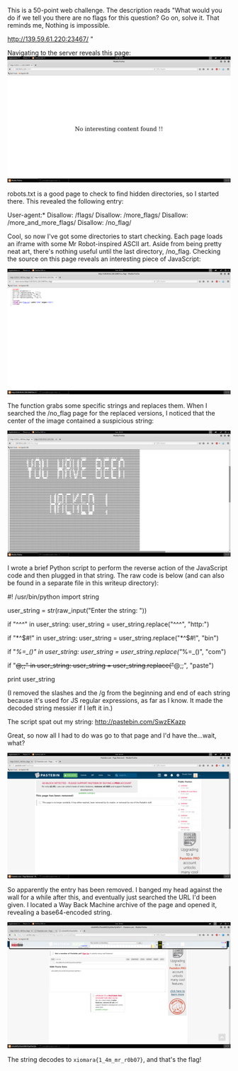 This is a 50-point web challenge. The description reads "What would you do if we tell you there are no flags for this question? Go on, solve it. That reminds me, Nothing is impossible.

http://139.59.61.220:23467/ "

Navigating to the server reveals this page:
![alt text](https://github.com/JosiahPierce/writeups/blob/master/images/xiomara_noflags_1.png "Page")

robots.txt is a good page to check to find hidden directories, so I started there. This revealed the following entry:

User-agent:*
Disallow: /flags/
Disallow: /more_flags/
Disallow: /more_and_more_flags/
Disallow: /no_flag/

Cool, so now I've got some directories to start checking. Each page loads an iframe with some Mr Robot-inspired ASCII art. Aside from being pretty neat art, there's nothing useful until the last directory, /no_flag. Checking the source on this page reveals an interesting piece of JavaScript:

![alt text](https://github.com/JosiahPierce/writeups/blob/master/images/xiomara_noflags_2.png "JavaScript code chunk")

The function grabs some specific strings and replaces them. When I searched the /no_flag page for the replaced versions, I noticed that the center of the image contained a suspicious string:

![alt text](https://github.com/JosiahPierce/writeups/blob/master/images/xiomara_noflags_3.png "String")

I wrote a brief Python script to perform the reverse action of the JavaScript code and then plugged in that string. The raw code is below (and can also be found in a separate file in this writeup directory):

#! /usr/bin/python
import string


user_string = str(raw_input("Enter the string: "))

if "^^^" in user_string:
    user_string = user_string.replace("^^^", "http:")

if "*^$#!" in user_string:
    user_string = user_string.replace("*^$#!", "bin")

if "*%=_()" in user_string:
    user_string = user_string.replace("*%=_()", "com")

if "~~@;;" in user_string:
    user_string = user_string.replace("~~@;;", "paste")


print user_string


(I removed the slashes and the /g from the beginning and end of each string because it's used for JS regular expressions, as far as I know. It made the decoded string messier if I left it in.)

The script spat out my string:
http://pastebin.com/SwzEKazp

Great, so now all I had to do was go to that page and I'd have the...wait, what?

![alt text](https://github.com/JosiahPierce/writeups/blob/master/images/xiomara_noflags_4.png "Pastebin")

So apparently the entry has been removed. I banged my head against the wall for a while after this, and eventually just searched the URL I'd been given. I located a Way Back Machine archive of the page and opened it, revealing a base64-encoded string.

![alt text](https://github.com/JosiahPierce/writeups/blob/master/images/xiomara_noflags_5.png "Flag")

The string decodes to <code>xiomara{1_4m_mr_r0b07}</code>, and that's the flag!
